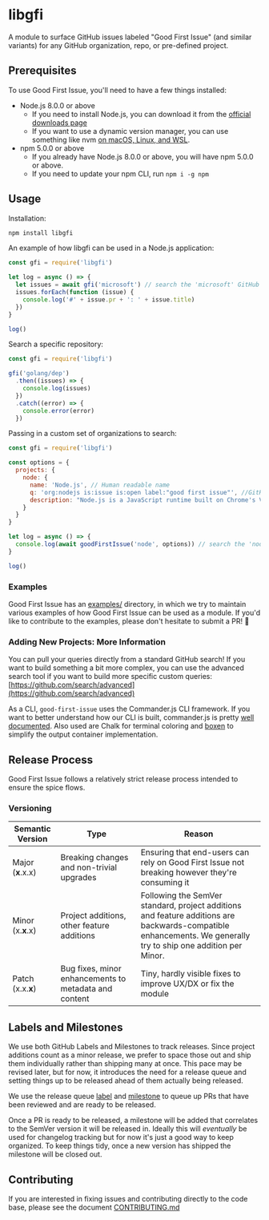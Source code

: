 # libgfi

A module to surface GitHub issues labeled "Good First Issue" (and similar variants) for any GitHub organization, repo, or pre-defined project.

## Prerequisites

To use Good First Issue, you'll need to have a few things installed:

- Node.js 8.0.0 or above
  - If you need to install Node.js, you can download it from the [official downloads page](https://nodejs.org/en/download/)
  - If you want to use a dynamic version manager, you can use something like nvm [on macOS, Linux, and WSL](https://gist.github.com/d2s/372b5943bce17b964a79).
- npm 5.0.0 or above
  - If you already have Node.js 8.0.0 or above, you will have npm 5.0.0 or above.
  - If you need to update your npm CLI, run `npm i -g npm`

## Usage

Installation:

```bash
npm install libgfi
```

An example of how libgfi can be used in a Node.js application:

```js
const gfi = require('libgfi')

let log = async () => {
  let issues = await gfi('microsoft') // search the 'microsoft' GitHub organization
  issues.forEach(function (issue) {
    console.log('#' + issue.pr + ': ' + issue.title)
  })
}

log()
```

Search a specific repository:

```js
const gfi = require('libgfi')

gfi('golang/dep')
  .then((issues) => {
    console.log(issues)
  })
  .catch((error) => {
    console.error(error)
  })
```

Passing in a custom set of organizations to search:

```js
const gfi = require('libgfi')

const options = {
  projects: {
    node: {
      name: 'Node.js', // Human readable name
      q: 'org:nodejs is:issue is:open label:"good first issue"', //GitHub search query
      description: "Node.js is a JavaScript runtime built on Chrome's V8 JavaScript engine." // Human readable description
    }
  }
}

let log = async () => {
  console.log(await goodFirstIssue('node', options)) // search the 'node' property
}

log()
```

### Examples

Good First Issue has an [examples/](./examples) directory, in which we try to maintain various examples of how Good First Issue can be used as a module. If you'd like to contribute to the examples, please don't hesitate to submit a PR! 🤗

### Adding New Projects: More Information

You can pull your queries directly from a standard GitHub search! If you want to build something a bit more complex, you can use the advanced search tool if you want to build more specific custom queries: [https://github.com/search/advanced](https://github.com/search/advanced)

As a CLI, `good-first-issue` uses the Commander.js CLI framework. If you want to better understand how our CLI is built, commander.js is pretty [well documented](https://github.com/tj/commander.js/). Also used are Chalk for terminal coloring and [boxen](https://github.com/sindresorhus/boxen) to simplify the output container implementation.

## Release Process

Good First Issue follows a relatively strict release process intended to ensure the spice flows.

### Versioning

| Semantic Version | Type | Reason |
|-------------------|-------------------------------------------------------|--------------------------------------------------------------------------------------------------------------|
| Major (**x**.x.x) | Breaking changes and non-trivial upgrades | Ensuring that end-users can rely on Good First Issue not breaking however they're consuming it |
| Minor (x.**x**.x) | Project additions, other feature additions | Following the SemVer standard, project additions and feature additions are backwards-compatible enhancements. We generally try to ship one addition per Minor. |
| Patch (x.x.**x**) | Bug fixes, minor enhancements to metadata and content | Tiny, hardly visible fixes to improve UX/DX or fix the module |

## Labels and Milestones

We use both GitHub Labels and Milestones to track releases. Since project additions count as a minor release, we prefer to space those out and ship them individually rather than shipping many at once. This pace may be revised later, but for now, it introduces the need for a release queue and setting things up to be released ahead of them actually being released.

We use the release queue [label](https://github.com/bnb/good-first-issue/pulls?q=is%3Apr+is%3Aopen+sort%3Aupdated-desc) and [milestone](https://github.com/bnb/good-first-issue/milestone/16) to queue up PRs that have been reviewed and are ready to be released.

Once a PR is ready to be released, a milestone will be added that correlates to the SemVer version it will be released in. Ideally this will _eventually_ be used for changelog tracking but for now it's just a good way to keep organized. To keep things tidy, once a new version has shipped the milestone will be closed out.

## Contributing

If you are interested in fixing issues and contributing directly to the code base, please see the document [CONTRIBUTING.md](./CONTRIBUTING.md)
